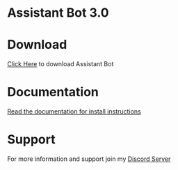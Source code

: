# Assistant Bot 3.0

# Download
[Click Here](https://github.com/coolmlgplayer-js/assistant-bot/releases/download/1.0/Assistant.Bot.3.0.Release.1.0.zip) to download Assistant Bot 

# Documentation
[Read the documentation for install instructions](https://assistant-bot.coolmlgplayer.me/install)

# Support
For more information and support join my [Discord Server](https://discord.gg/RWn6Z9aVGj)
